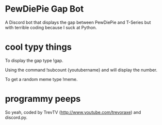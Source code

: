 # PewDiePie Gap Bot
A Discord bot that displays the gap between PewDiePie and T-Series but with terrible coding because I suck at Python.

# cool typy things
To display the gap type !gap.

Using the command !subcount {youtubername} and will display the number.

To get a random meme type !meme.

# programmy peeps

So yeah, coded by TrevTV (http://www.youtube.com/trevoraxe) and discord.py.
